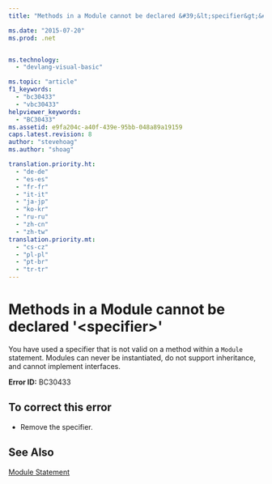 ```yaml
---
title: "Methods in a Module cannot be declared &#39;&lt;specifier&gt;&#39; | Microsoft Docs"

ms.date: "2015-07-20"
ms.prod: .net


ms.technology: 
  - "devlang-visual-basic"

ms.topic: "article"
f1_keywords: 
  - "bc30433"
  - "vbc30433"
helpviewer_keywords: 
  - "BC30433"
ms.assetid: e9fa204c-a40f-439e-95bb-048a89a19159
caps.latest.revision: 8
author: "stevehoag"
ms.author: "shoag"

translation.priority.ht: 
  - "de-de"
  - "es-es"
  - "fr-fr"
  - "it-it"
  - "ja-jp"
  - "ko-kr"
  - "ru-ru"
  - "zh-cn"
  - "zh-tw"
translation.priority.mt: 
  - "cs-cz"
  - "pl-pl"
  - "pt-br"
  - "tr-tr"
---
```

# Methods in a Module cannot be declared &#39;&lt;specifier&gt;&#39;
You have used a specifier that is not valid on a method within a `Module` statement. Modules can never be instantiated, do not support inheritance, and cannot implement interfaces.  
  
 **Error ID:** BC30433  
  
## To correct this error  
  
-   Remove the specifier.  
  
## See Also  
 [Module Statement](../../visual-basic/language-reference/statements/module-statement.md)